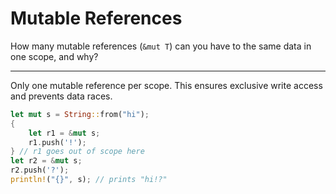 # Mutable References

How many mutable references (`&mut T`) can you have to the same data in one scope, and why?

---

Only one mutable reference per scope. This ensures exclusive write access and prevents data races.

```rust
let mut s = String::from("hi");
{
    let r1 = &mut s;
    r1.push('!');
} // r1 goes out of scope here
let r2 = &mut s;
r2.push('?');
println!("{}", s); // prints "hi!?"
```